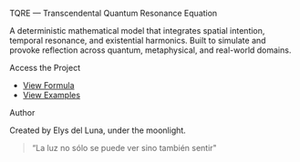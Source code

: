 TQRE — Transcendental Quantum Resonance Equation

A deterministic mathematical model that integrates spatial intention, temporal resonance, and existential harmonics. Built to simulate and provoke reflection across quantum, metaphysical, and real-world domains.

Access the Project

- [View Formula](https://gateway.lighthouse.storage/ipfs/bafkreih4aktaredymjbmnh5tk7wu667zzrbhxmnh7fjfeynbix6a46i6ia)
- [View Examples](https://gateway.lighthouse.storage/ipfs/bafkreicdruj7xoijsqujy2bru4afm4owmsdhiqo2j223f5oapk4tnhrcfa)


Author

Created by Elys del Luna, under the moonlight.

> “La luz no sólo se puede ver sino también sentir"
